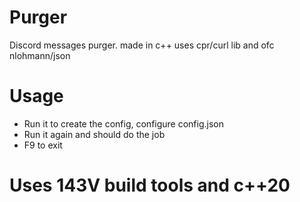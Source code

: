 # Purger
Discord messages purger. made in c++ uses cpr/curl lib and ofc nlohmann/json 
# Usage
- Run it to create the config, configure config.json
- Run it again and should do the job 
- F9 to exit 
# Uses 143V build tools and c++20 
